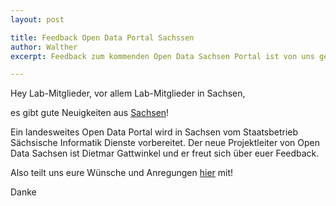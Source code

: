 ```yaml
---
layout: post

title: Feedback Open Data Portal Sachssen
author: Walther
excerpt: Feedback zum kommenden Open Data Sachsen Portal ist von uns gewünscht! 

---
```

Hey Lab-Mitglieder, vor allem Lab-Mitglieder in Sachsen,

es gibt gute Neuigkeiten aus [Sachsen][]!

Ein landesweites Open Data Portal wird in Sachsen vom Staatsbetrieb Sächsische Informatik Dienste vorbereitet. Der neue Projektleiter von Open Data Sachsen ist Dietmar Gattwinkel und er freut sich über euer Feedback. 

Also teilt uns eure Wünsche und Anregungen [hier][] mit!

Danke

[Sachsen]: https://netzpolitik.org/2014/sachsen-waehlt-und-open-data-kommt/
[hier]: https://docs.google.com/forms/d/1RYDPaOVFEDeiXDJUoWeBc8Nrfr6lFQmT3wCmlv7kXuk/viewform
